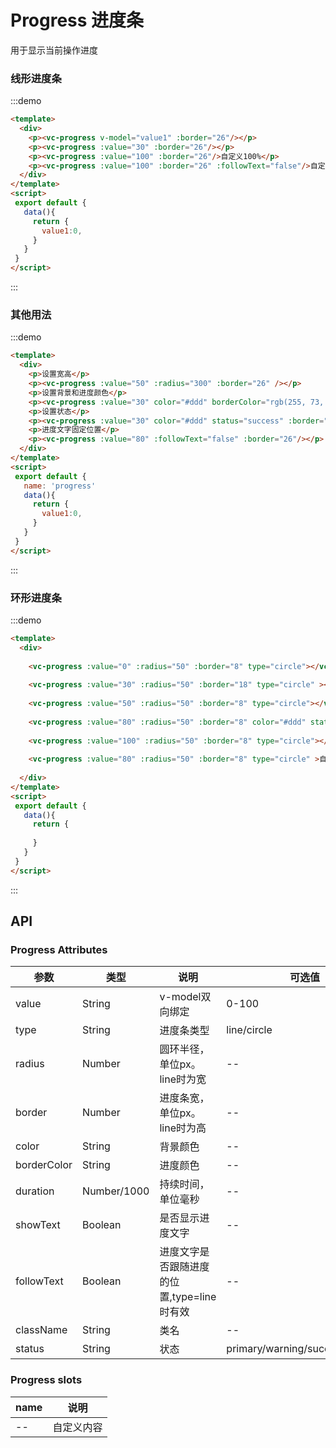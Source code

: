 <!-- Created by 337547038 on 2019/8/6 0006. -->
# Progress 进度条
用于显示当前操作进度
 
### 线形进度条
:::demo 
```html
<template>
  <div>
    <p><vc-progress v-model="value1" :border="26"/></p>
    <p><vc-progress :value="30" :border="26"/></p>
    <p><vc-progress :value="100" :border="26"/>自定义100%</p>
    <p><vc-progress :value="100" :border="26" :followText="false"/>自定义100%</p>
  </div>
</template>
<script>
 export default {
   data(){
     return {
       value1:0,
     }
   }
 }
</script>
```
:::

### 其他用法
:::demo 
```html
<template>
  <div>
    <p>设置宽高</p>
    <p><vc-progress :value="50" :radius="300" :border="26" /></p>
    <p>设置背景和进度颜色</p>
    <p><vc-progress :value="30" color="#ddd" borderColor="rgb(255, 73, 73)" :border="26"/></p>
    <p>设置状态</p>
    <p><vc-progress :value="30" color="#ddd" status="success" :border="26" /></p>
    <p>进度文字固定位置</p>
    <p><vc-progress :value="80" :followText="false" :border="26"/></p>
  </div>
</template>
<script>
 export default {
   name: 'progress'
   data(){
     return {
       value1:0,
     }
   }
 }
</script>
```
:::

### 环形进度条
:::demo 
```html
<template>
  <div>
  
    <vc-progress :value="0" :radius="50" :border="8" type="circle"></vc-progress>
    
    <vc-progress :value="30" :radius="50" :border="18" type="circle" ></vc-progress>
    
    <vc-progress :value="50" :radius="50" :border="8" type="circle"></vc-progress>
    
    <vc-progress :value="80" :radius="50" :border="8" color="#ddd" status="danger" borderColor="red" type="circle" ></vc-progress>
    
    <vc-progress :value="100" :radius="50" :border="8" type="circle"></vc-progress>
    
    <vc-progress :value="80" :radius="50" :border="8" type="circle" >自定义</vc-progress>
    
  </div>
</template>
<script>
 export default {
   data(){
     return {
      
     }
   }
 }
</script>
```
:::

## API
### Progress Attributes
|参数|类型|说明|可选值|默认值|
|-|-|-|-|-|
|value          | String          |v-model双向绑定|0-100|0
|type           | String         |进度条类型|line/circle|line
|radius         | Number         |圆环半径，单位px。line时为宽|--|0
|border         | Number         |进度条宽，单位px。line时为高|--|0
|color          | String         |背景颜色|--|#ebeef5
|borderColor    | String         |进度颜色|--|#409eff
|duration       | Number/1000    |持续时间，单位毫秒|--|1000毫秒
|showText       | Boolean   |是否显示进度文字|--|true
|followText     | Boolean   |进度文字是否跟随进度的位置,type=line时有效|--|true
|className      | String         |类名|--|--
|status      | String         |状态|primary/warning/success/danger|primary

### Progress slots
|name|说明|
|-|-|
|--|自定义内容
